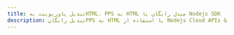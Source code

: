 ---title: تبدیل پاورپوینت بهHTML، PPS به HTML مبدل رایگان یا Nodejs SDKdescription: تبدیل رایگانPPS به HTML با استفاده از Nodejs Cloud APIs & SDK. همچنین اسناد Microsoft PowerPoint را در Cloud ایجاد، ویرایش و رندر کنید.---